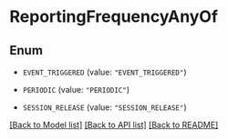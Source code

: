 # ReportingFrequencyAnyOf

## Enum


* `EVENT_TRIGGERED` (value: `"EVENT_TRIGGERED"`)

* `PERIODIC` (value: `"PERIODIC"`)

* `SESSION_RELEASE` (value: `"SESSION_RELEASE"`)


[[Back to Model list]](../README.md#documentation-for-models) [[Back to API list]](../README.md#documentation-for-api-endpoints) [[Back to README]](../README.md)



